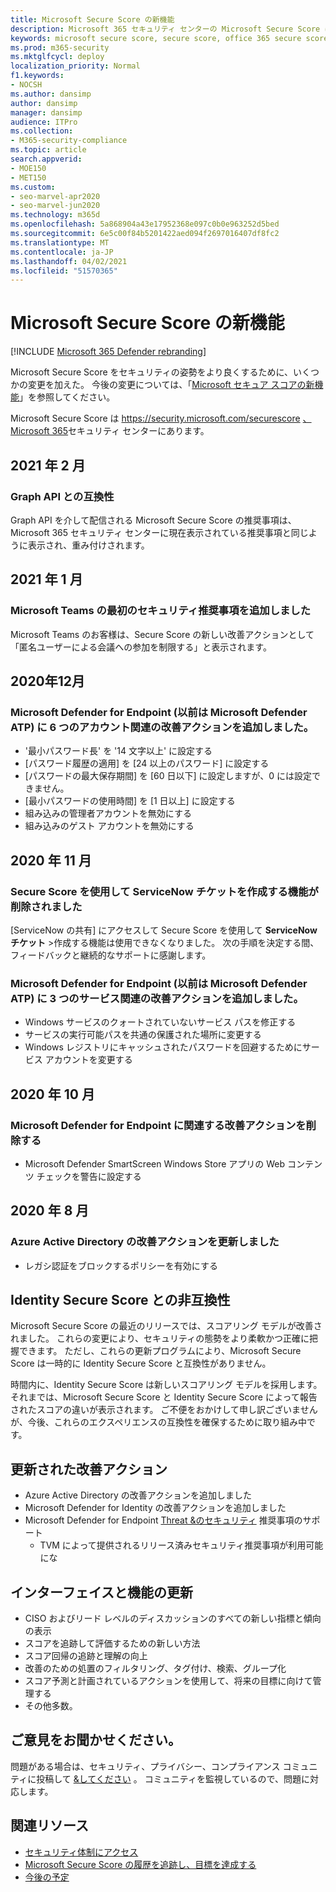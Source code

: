 ```yaml
---
title: Microsoft Secure Score の新機能
description: Microsoft 365 セキュリティ センターの Microsoft Secure Score に加えた新しい変更について説明します。
keywords: microsoft secure score, secure score, office 365 secure score, microsoft security score, microsoft 365 security center
ms.prod: m365-security
ms.mktglfcycl: deploy
localization_priority: Normal
f1.keywords:
- NOCSH
ms.author: dansimp
author: dansimp
manager: dansimp
audience: ITPro
ms.collection:
- M365-security-compliance
ms.topic: article
search.appverid:
- MOE150
- MET150
ms.custom:
- seo-marvel-apr2020
- seo-marvel-jun2020
ms.technology: m365d
ms.openlocfilehash: 5a868904a43e17952368e097c0b0e963252d5bed
ms.sourcegitcommit: 6e5c00f84b5201422aed094f2697016407df8fc2
ms.translationtype: MT
ms.contentlocale: ja-JP
ms.lasthandoff: 04/02/2021
ms.locfileid: "51570365"
---
```

# <a name="whats-new-in-microsoft-secure-score"></a>Microsoft Secure Score の新機能

[!INCLUDE [Microsoft 365 Defender rebranding](../includes/microsoft-defender.md)]

Microsoft Secure Score をセキュリティの姿勢をより良くするために、いくつかの変更を加えた。 今後の変更については、「[Microsoft セキュア スコアの新機能](microsoft-secure-score-whats-coming.md)」を参照してください。

Microsoft Secure Score は https://security.microsoft.com/securescore [、Microsoft 365](overview-security-center.md)セキュリティ センターにあります。
    
## <a name="february-2021"></a>2021 年 2 月

### <a name="compatibility-with-graph-api"></a>Graph API との互換性

Graph API を介して配信される Microsoft Secure Score の推奨事項は、Microsoft 365 セキュリティ センターに現在表示されている推奨事項と同じように表示され、重み付けされます。

## <a name="january-2021"></a>2021 年 1 月

### <a name="added-our-first-security-recommendation-for-microsoft-teams"></a>Microsoft Teams の最初のセキュリティ推奨事項を追加しました

Microsoft Teams のお客様は、Secure Score の新しい改善アクションとして「匿名ユーザーによる会議への参加を制限する」と表示されます。

## <a name="december-2020"></a>2020年12月

### <a name="added-six-accounts-related-improvement-actions-for-microsoft-defender-for-endpoint-previously-microsoft-defender-atp"></a>Microsoft Defender for Endpoint (以前は Microsoft Defender ATP) に 6 つのアカウント関連の改善アクションを追加しました。

- '最小パスワード長' を '14 文字以上' に設定する
- [パスワード履歴の適用] を [24 以上のパスワード] に設定する
- [パスワードの最大保存期間] を [60 日以下] に設定しますが、0 には設定できません。
- [最小パスワードの使用時間] を [1 日以上] に設定する
- 組み込みの管理者アカウントを無効にする
- 組み込みのゲスト アカウントを無効にする

## <a name="november-2020"></a>2020 年 11 月

### <a name="removed-the-ability-to-create-servicenow-tickets-through-secure-score"></a>Secure Score を使用して ServiceNow チケットを作成する機能が削除されました 

[ServiceNow の共有] にアクセスして Secure Score を使用して **ServiceNow チケット** >作成する機能は使用できなくなりました。 次の手順を決定する間、フィードバックと継続的なサポートに感謝します。

### <a name="added-three-services-related-improvement-actions-for-microsoft-defender-for-endpoint-previously-microsoft-defender-atp"></a>Microsoft Defender for Endpoint (以前は Microsoft Defender ATP) に 3 つのサービス関連の改善アクションを追加しました。

- Windows サービスのクォートされていないサービス パスを修正する
- サービスの実行可能パスを共通の保護された場所に変更する
- Windows レジストリにキャッシュされたパスワードを回避するためにサービス アカウントを変更する

## <a name="october-2020"></a>2020 年 10 月

### <a name="remove-improvement-action-related-to-microsoft-defender-for-endpoint"></a>Microsoft Defender for Endpoint に関連する改善アクションを削除する

- Microsoft Defender SmartScreen Windows Store アプリの Web コンテンツ チェックを警告に設定する

## <a name="august-2020"></a>2020 年 8 月

### <a name="updated-improvement-action-for-azure-active-directory"></a>Azure Active Directory の改善アクションを更新しました

- レガシ認証をブロックするポリシーを有効にする

## <a name="incompatibility-with-identity-secure-score"></a>Identity Secure Score との非互換性

Microsoft Secure Score の最近のリリースでは、スコアリング モデルが改善されました。 これらの変更により、セキュリティの態勢をより柔軟かつ正確に把握できます。 ただし、これらの更新プログラムにより、Microsoft Secure Score は一時的に Identity Secure Score と互換性がありません。

時間内に、Identity Secure Score は新しいスコアリング モデルを採用します。 それまでは、Microsoft Secure Score と Identity Secure Score によって報告されたスコアの違いが表示されます。 ご不便をおかけして申し訳ございませんが、今後、これらのエクスペリエンスの互換性を確保するために取り組み中です。

## <a name="updated-improvement-actions"></a>更新された改善アクション

- Azure Active Directory の改善アクションを追加しました
- Microsoft Defender for Identity の改善アクションを追加しました
- Microsoft Defender for Endpoint [Threat &のセキュリティ](/windows/security/threat-protection/microsoft-defender-atp/next-gen-threat-and-vuln-mgt) 推奨事項のサポート
    - TVM によって提供されるリリース済みセキュリティ推奨事項が利用可能にな

## <a name="updated-interface-and-functionality"></a>インターフェイスと機能の更新

* CISO およびリード レベルのディスカッションのすべての新しい指標と傾向の表示
* スコアを追跡して評価するための新しい方法
* スコア回帰の追跡と理解の向上
* 改善のための処置のフィルタリング、タグ付け、検索、グループ化
* スコア予測と計画されているアクションを使用して、将来の目標に向けて管理する
* その他多数。

## <a name="we-want-to-hear-from-you"></a>ご意見をお聞かせください。

問題がある場合は、セキュリティ、プライバシー、コンプライアンス コミュニティに投稿して [&してください](https://techcommunity.microsoft.com/t5/Security-Privacy-Compliance/bd-p/security_privacy) 。 コミュニティを監視しているので、問題に対応します。

## <a name="related-resources"></a>関連リソース

- [セキュリティ体制にアクセス](microsoft-secure-score-improvement-actions.md)
- [Microsoft Secure Score の履歴を追跡し、目標を達成する](microsoft-secure-score-history-metrics-trends.md)
- [今後の予定](microsoft-secure-score-whats-coming.md)